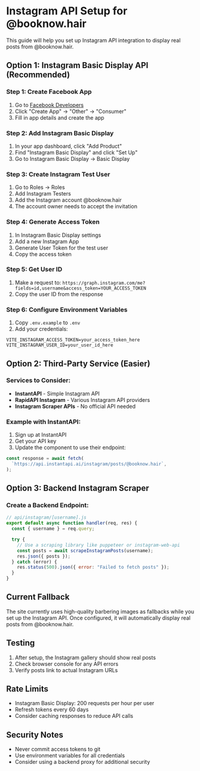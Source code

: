 # Instagram API Setup for @booknow.hair

This guide will help you set up Instagram API integration to display real posts from @booknow.hair.

## Option 1: Instagram Basic Display API (Recommended)

### Step 1: Create Facebook App

1. Go to [Facebook Developers](https://developers.facebook.com/apps/)
2. Click "Create App" → "Other" → "Consumer"
3. Fill in app details and create the app

### Step 2: Add Instagram Basic Display

1. In your app dashboard, click "Add Product"
2. Find "Instagram Basic Display" and click "Set Up"
3. Go to Instagram Basic Display → Basic Display

### Step 3: Create Instagram Test User

1. Go to Roles → Roles
2. Add Instagram Testers
3. Add the Instagram account @booknow.hair
4. The account owner needs to accept the invitation

### Step 4: Generate Access Token

1. In Instagram Basic Display settings
2. Add a new Instagram App
3. Generate User Token for the test user
4. Copy the access token

### Step 5: Get User ID

1. Make a request to: `https://graph.instagram.com/me?fields=id,username&access_token=YOUR_ACCESS_TOKEN`
2. Copy the user ID from the response

### Step 6: Configure Environment Variables

1. Copy `.env.example` to `.env`
2. Add your credentials:

```
VITE_INSTAGRAM_ACCESS_TOKEN=your_access_token_here
VITE_INSTAGRAM_USER_ID=your_user_id_here
```

## Option 2: Third-Party Service (Easier)

### Services to Consider:

- **InstantAPI** - Simple Instagram API
- **RapidAPI Instagram** - Various Instagram API providers
- **Instagram Scraper APIs** - No official API needed

### Example with InstantAPI:

1. Sign up at InstantAPI
2. Get your API key
3. Update the component to use their endpoint:

```javascript
const response = await fetch(
  `https://api.instantapi.ai/instagram/posts/@booknow.hair`,
);
```

## Option 3: Backend Instagram Scraper

### Create a Backend Endpoint:

```javascript
// api/instagram/[username].js
export default async function handler(req, res) {
  const { username } = req.query;

  try {
    // Use a scraping library like puppeteer or instagram-web-api
    const posts = await scrapeInstagramPosts(username);
    res.json({ posts });
  } catch (error) {
    res.status(500).json({ error: "Failed to fetch posts" });
  }
}
```

## Current Fallback

The site currently uses high-quality barbering images as fallbacks while you set up the Instagram API. Once configured, it will automatically display real posts from @booknow.hair.

## Testing

1. After setup, the Instagram gallery should show real posts
2. Check browser console for any API errors
3. Verify posts link to actual Instagram URLs

## Rate Limits

- Instagram Basic Display: 200 requests per hour per user
- Refresh tokens every 60 days
- Consider caching responses to reduce API calls

## Security Notes

- Never commit access tokens to git
- Use environment variables for all credentials
- Consider using a backend proxy for additional security
